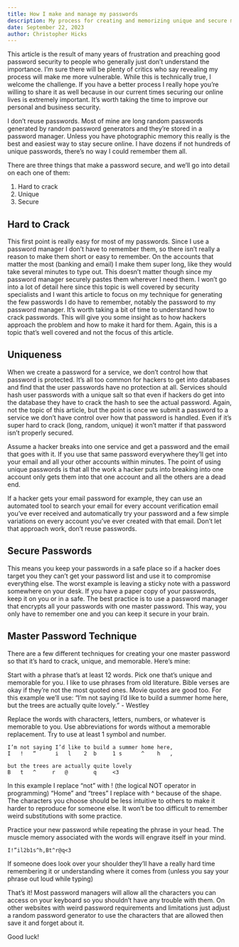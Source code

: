 ```yaml
---
title: How I make and manage my passwords
description: My process for creating and memorizing unique and secure master passwords
date: September 22, 2023
author: Christopher Hicks
---
```


This article is the result of many years of frustration and preaching good password security to people who generally just don’t understand the importance. I’m sure there will be plenty of critics who say revealing my process will make me more vulnerable. While this is technically true, I welcome the challenge. If you have a better process I really hope you’re willing to share it as well because in our current times securing our online lives is extremely important. It’s worth taking the time to improve our personal and business security. 

I don’t reuse passwords. Most of mine are long random passwords generated by random password generators and they’re stored in a password manager. Unless you have photographic memory this really is the best and easiest way to stay secure online. I have dozens if not hundreds of unique passwords, there’s no way I could remember them all. 

There are three things that make a password secure, and we’ll go into detail on each one of them: 
1. Hard to crack
1. Unique
1. Secure

## Hard to Crack
This first point is really easy for most of my passwords. Since I use a password manager I don’t have to remember them, so there isn’t really a reason to make them short or easy to remember. On the accounts that matter the most (banking and email) I make them super long, like they would take several minutes to type out. This doesn’t matter though since my password manager securely pastes them wherever I need them. I won’t go into a lot of detail here since this topic is well covered by security specialists and I want this article to focus on my technique for generating the few passwords I do have to remember, notably the password to my password manager. It’s worth taking a bit of time to understand how to crack passwords. This will give you some insight as to how hackers approach the problem and how to make it hard for them. Again, this is a topic that’s well covered and not the focus of this article. 

## Uniqueness
When we create a password for a service, we don’t control how that password is protected. It’s all too common for hackers to get into databases and find that the user passwords have no protection at all. Services should hash user passwords with a unique salt so that even if hackers do get into the database they have to crack the hash to see the actual password. Again, not the topic of this article, but the point is once we submit a password to a service we don’t have control over how that password is handled. Even if it’s super hard to crack (long, random, unique) it won’t matter if that password isn’t properly secured. 

Assume a hacker breaks into one service and get a password and the email that goes with it. If you use that same password everywhere they’ll get into your email and all your other accounts within minutes. The point of using unique passwords is that all the work a hacker puts into breaking into one account only gets them into that one account and all the others are a dead end. 

If a hacker gets your email password for example, they can use an automated tool to search your email for every account verification email you’ve ever received and automatically try your password and a few simple variations on every account you’ve ever created with that email. Don’t let that approach work, don’t reuse passwords. 

## Secure Passwords
This means you keep your passwords in a safe place so if a hacker does target you they can’t get your password list and use it to compromise everything else. The worst example is leaving a sticky note with a password somewhere on your desk. If you have a paper copy of your passwords, keep it on you or in a safe. The best practice is to use a password manager that encrypts all your passwords with one master password. This way, you only have to remember one and you can keep it secure in your brain. 

## Master Password Technique
There are a few different techniques for creating your one master password so that it’s hard to crack, unique, and memorable. Here’s mine: 

Start with a phrase that’s at least 12 words. Pick one that’s unique and memorable for you. I like to use phrases from old literature. Bible verses are okay if they’re not the most quoted ones. Movie quotes are good too. For this example we’ll use: “I’m not saying I’d like to build a summer home here, but the trees are actually quite lovely.” - Westley


Replace the words with characters, letters, numbers, or whatever is memorable to you. Use abbreviations for words without a memorable replacement. Try to use at least 1 symbol and number. 

```
I’m not saying I’d like to build a summer home here, 
I   !   “      i   l    2  b     1 s      ^    h   ,

but the trees are actually quite lovely
B   t   ^     r   @        q     <3
```


In this example I replace “not” with ! (the logical NOT operator in programming)
“Home” and “trees” I replace with ^ because of the shape. 
The characters you choose should be less intuitive to others to make it harder to reproduce for someone else. It won’t be too difficult to remember weird substitutions with some practice.


Practice your new password while repeating the phrase in your head. The muscle memory associated with the words will engrave itself in your mind. 

``I!”il2b1s^h,Bt^r@q<3``


If someone does look over your shoulder they’ll have a really hard time remembering it or understanding where it comes from (unless you say your phrase out loud while typing)

That’s it! Most password managers will allow all the characters you can access on your keyboard so you shouldn’t have any trouble with them. On other websites with weird password requirements and limitations just adjust a random password generator to use the characters that are allowed then save it and forget about it. 

Good luck!
